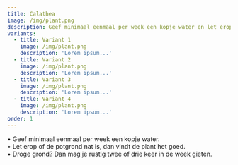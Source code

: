 ```yaml
---
title: Calathea
image: /img/plant.png
description: Geef minimaal eenmaal per week een kopje water en let erop of de potgrond nat is.
variants:
  - title: Variant 1
    image: /img/plant.png
    description: 'Lorem ipsum...'
  - title: Variant 2
    image: /img/plant.png
    description: 'Lorem ipsum...'
  - title: Variant 3
    image: /img/plant.png
    description: 'Lorem ipsum...'
  - title: Variant 4
    image: /img/plant.png
    description: 'Lorem ipsum...'
order: 1
---
```


• Geef minimaal eenmaal per week een kopje water.<br />
• Let erop of de potgrond nat is, dan vindt de plant het goed.<br />
• Droge grond? Dan mag je rustig twee of drie keer in de week gieten.